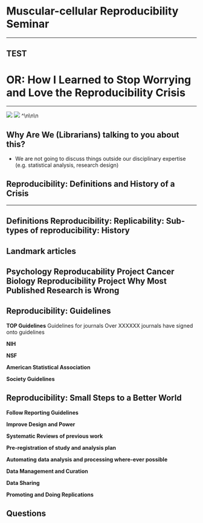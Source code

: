# Muscular-cellular Reproducibility Seminar
---
TEST
---
# OR: How I Learned to Stop Worrying and Love the Reproducibility Crisis
---
![](https://d2mxuefqeaa7sj.cloudfront.net/s_15C89E60BC564DD59B57BF16FE92FF55D024EAF0DD331FF15CD8BE438FD498A3_1508102317115_Screenshot+2017-10-15+16.17.59.png)
![](https://d2mxuefqeaa7sj.cloudfront.net/s_15C89E60BC564DD59B57BF16FE92FF55D024EAF0DD331FF15CD8BE438FD498A3_1508102402099_webinar.jpg)
^\n\n\n
## Why Are We (Librarians) talking to you about this?
- We are not going to discuss things outside our disciplinary expertise (e.g. statistical analysis, research design) 
## Reproducibility: Definitions and History of a Crisis
---
**Definitions**
Reproducibility:
Replicability:
Sub-types of reproducibility: 
**History**
---
Landmark articles
---
Psychology Reproducability Project
Cancer Biology Reproducibility Project
Why Most Published Research is Wrong
---
## Reproducibility: Guidelines

**TOP Guidelines**
Guidelines for journals
Over XXXXXX journals have signed onto guidelines

**NIH**


**NSF**


**American Statistical Association**


**Society Guidelines**



## Reproducibility: Small Steps to a Better World

**Follow Reporting Guidelines**


**Improve Design and Power**


**Systematic Reviews of previous work**


**Pre-registration of study and analysis plan**


**Automating data analysis and processing where-ever possible**


**Data Management and Curation**


**Data Sharing**


**Promoting and Doing Replications**


## Questions


